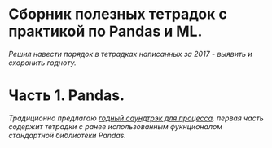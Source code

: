 # Сборник полезных тетрадок с практикой по Pandas и ML.

*Решил навести порядок в тетрадках написанных за 2017 - выявить и схоронить годноту.*

# Часть 1. Pandas.

*Традиционно предлагаю [годный саундтрэк для процесса](https://soundcloud.com/guilherme19952/iron-maiden-fear-of-the-dark-piano-cover). первая часть содержит тетрадки с ранее использованным фукнционалом стандартной библиотеки Pandas.*


